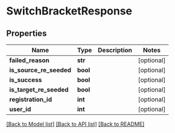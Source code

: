 # SwitchBracketResponse

## Properties
Name | Type | Description | Notes
------------ | ------------- | ------------- | -------------
**failed_reason** | **str** |  | [optional] 
**is_source_re_seeded** | **bool** |  | [optional] 
**is_success** | **bool** |  | [optional] 
**is_target_re_seeded** | **bool** |  | [optional] 
**registration_id** | **int** |  | [optional] 
**user_id** | **int** |  | [optional] 

[[Back to Model list]](../README.md#documentation-for-models) [[Back to API list]](../README.md#documentation-for-api-endpoints) [[Back to README]](../README.md)

